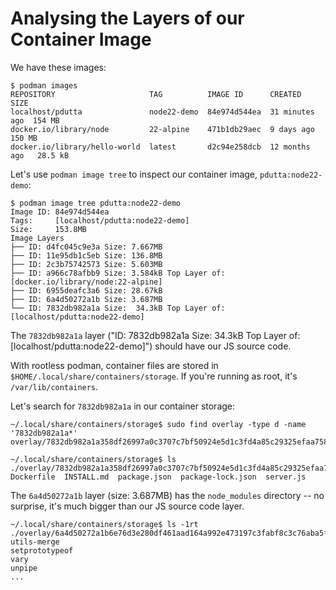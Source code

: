 # Analysing the Layers of our Container Image

We have these images:

```
$ podman images
REPOSITORY                     TAG          IMAGE ID      CREATED         SIZE
localhost/pdutta               node22-demo  84e974d544ea  31 minutes ago  154 MB
docker.io/library/node         22-alpine    471b1db29aec  9 days ago      150 MB
docker.io/library/hello-world  latest       d2c94e258dcb  12 months ago   28.5 kB
```

Let's use `podman image tree` to inspect our container image, `pdutta:node22-demo`:

```
$ podman image tree pdutta:node22-demo
Image ID: 84e974d544ea
Tags:     [localhost/pdutta:node22-demo]
Size:     153.8MB
Image Layers
├── ID: d4fc045c9e3a Size: 7.667MB
├── ID: 11e95db1c5eb Size: 136.8MB
├── ID: 2c3b75742573 Size: 5.603MB
├── ID: a966c78afbb9 Size: 3.584kB Top Layer of: [docker.io/library/node:22-alpine]
├── ID: 6955deafc3a6 Size: 28.67kB
├── ID: 6a4d50272a1b Size: 3.687MB
└── ID: 7832db982a1a Size:  34.3kB Top Layer of: [localhost/pdutta:node22-demo]
```

The `7832db982a1a` layer ("ID: 7832db982a1a Size:  34.3kB Top Layer of: [localhost/pdutta:node22-demo]") should have our JS source code.

With rootless podman, container files are stored in `$HOME/.local/share/containers/storage`.
If you're running as root, it's `/var/lib/containers`.

Let's search for `7832db982a1a` in our container storage:

```
~/.local/share/containers/storage$ sudo find overlay -type d -name '7832db982a1a*'
overlay/7832db982a1a358df26997a0c3707c7bf50924e5d1c3fd4a85c29325efaa7584

~/.local/share/containers/storage$ ls ./overlay/7832db982a1a358df26997a0c3707c7bf50924e5d1c3fd4a85c29325efaa7584/diff/app
Dockerfile  INSTALL.md  package.json  package-lock.json  server.js
```

The `6a4d50272a1b` layer (size: 3.687MB) has the `node_modules` directory -- no surprise, it's much bigger than our JS source code layer.

```
~/.local/share/containers/storage$ ls -1rt ./overlay/6a4d50272a1b6e76d3e280df461aad164a992e473197c3fabf8c3c76aba5f6b0/diff/app/node_modules/
utils-merge
setprototypeof
vary
unpipe
...
```
